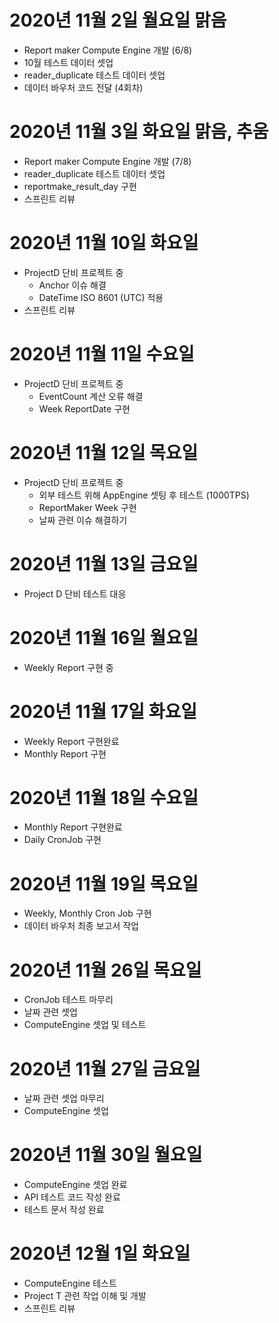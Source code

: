
# 2020년 11월 2일 월요일 맑음 

- Report maker Compute Engine 개발 (6/8)
- 10월 테스트 데이터 셋업 
- reader_duplicate 테스트 데이터 셋업
- 데이터 바우처 코드 전달 (4회차) 

# 2020년 11월 3일 화요일 맑음, 추움

- Report maker Compute Engine 개발 (7/8)
- reader_duplicate 테스트 데이터 셋업
- reportmake_result_day 구현 
- 스프린트 리뷰 

# 2020년 11월 10일 화요일

- ProjectD 단비 프로젝트 중
    - Anchor 이슈 해결
    - DateTime ISO 8601 (UTC) 적용 
- 스프린트 리뷰

# 2020년 11월 11일 수요일 

- ProjectD 단비 프로젝트 중 
    - EventCount 계산 오류 해결 
    - Week ReportDate 구현 

# 2020년 11월 12일 목요일 

- ProjectD 단비 프로젝트 중 
    - 외부 테스트 위해 AppEngine 셋팅 후 테스트 (1000TPS)
    -  ReportMaker Week 구현
    -  날짜 관련 이슈 해결하기 
    
# 2020년 11월 13일 금요일

- Project D 단비 테스트 대응 

# 2020년 11월 16일 월요일

- Weekly Report 구현 중 

# 2020년 11월 17일 화요일

- Weekly Report 구현완료 
- Monthly Report 구현 

# 2020년 11월 18일 수요일

- Monthly Report 구현완료
- Daily CronJob 구현 

# 2020년 11월 19일 목요일 

- Weekly, Monthly Cron Job 구현
- 데이터 바우처 최종 보고서 작업 

# 2020년 11월 26일 목요일

- CronJob 테스트 마무리
- 날짜 관련 셋업
- ComputeEngine 셋업 및 테스트 

# 2020년 11월 27일 금요일

- 날짜 관련 셋업 마무리
- ComputeEngine 셋업 

# 2020년 11월 30일 월요일 

- ComputeEngine 셋업 완료
- API 테스트 코드 작성 완료
- 테스트 문서 작성 완료 

# 2020년 12월 1일 화요일

- ComputeEngine 테스트 
- Project T 관련 작업 이해 및 개발
- 스프린트 리뷰 
